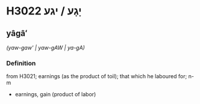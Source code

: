 # H3022 יָגָע / יגע

## yâgâʻ

_(yaw-gaw' | yaw-ɡAW | ya-ɡA)_

### Definition

from H3021; earnings (as the product of toil); that which he laboured for; n-m

- earnings, gain (product of labor)
